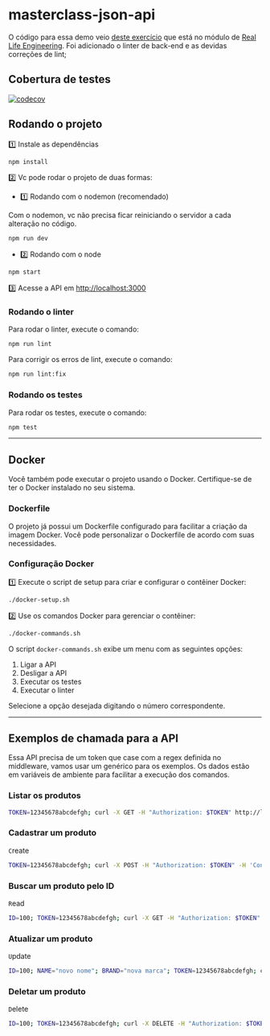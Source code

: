 # masterclass-json-api

O código para essa demo veio [deste exercício](https://app.betrybe.com/learn/course/5e938f69-6e32-43b3-9685-c936530fd326/module/f04cdb21-382e-4588-8950-3b1a29afd2dd/section/9583cb4e-f187-48a3-a9eb-ed48404430e5/lesson/7a58380f-46f3-4652-8a63-5b4ea84255bc) que está no módulo de [Real Life Engineering](https://app.betrybe.com/learn/course/5e938f69-6e32-43b3-9685-c936530fd326/module/f04cdb21-382e-4588-8950-3b1a29afd2dd). Foi adicionado o linter de back-end e as devidas correções de lint;

## Cobertura de testes

[![codecov](https://codecov.io/gh/rodrigoccurvo/devpack-t30-ci-github-actions-noite/graph/badge.svg?token=2K9FRGI7X3)](https://codecov.io/gh/rodrigoccurvo/devpack-t30-ci-github-actions-noite)

## Rodando o projeto

1️⃣ Instale as dependências

```sh
npm install
```

2️⃣ Vc pode rodar o projeto de duas formas:

- 1️⃣ Rodando com o nodemon (recomendado)

Com o nodemon, vc não precisa ficar reiniciando o servidor a cada alteração no código.

```sh
npm run dev
```

- 2️⃣ Rodando com o node

```sh
npm start
```

3️⃣ Acesse a API em [http://localhost:3000](http://localhost:3000)

### Rodando o linter

Para rodar o linter, execute o comando:

```sh
npm run lint
```

Para corrigir os erros de lint, execute o comando:

```sh
npm run lint:fix
```

### Rodando os testes

Para rodar os testes, execute o comando:

```sh
npm test
```

---

## Docker

Você também pode executar o projeto usando o Docker. Certifique-se de ter o Docker instalado no seu sistema.

### Dockerfile

O projeto já possui um Dockerfile configurado para facilitar a criação da imagem Docker. Você pode personalizar o Dockerfile de acordo com suas necessidades.

### Configuração Docker

1️⃣ Execute o script de setup para criar e configurar o contêiner Docker:

```sh
./docker-setup.sh
```

2️⃣ Use os comandos Docker para gerenciar o contêiner:

```sh
./docker-commands.sh
```

O script `docker-commands.sh` exibe um menu com as seguintes opções:

1. Ligar a API
2. Desligar a API
3. Executar os testes
4. Executar o linter

Selecione a opção desejada digitando o número correspondente.

---

## Exemplos de chamada para a API

Essa API precisa de um token que case com a regex definida no middleware, vamos usar um genérico para os exemplos. Os dados estão em variáveis de ambiente para facilitar a execução dos comandos.

### Listar os produtos

```sh
TOKEN=12345678abcdefgh; curl -X GET -H "Authorization: $TOKEN" http://localhost:3000/products
```

### Cadastrar um produto

`C`reate

```sh
TOKEN=12345678abcdefgh; curl -X POST -H "Authorization: $TOKEN" -H 'Content-Type: application/json' -d '{"name":"Elmo on fire","brand":"Xablau"}' http://localhost:3000/product
```

### Buscar um produto pelo ID

`R`ead

```sh
ID=100; TOKEN=12345678abcdefgh; curl -X GET -H "Authorization: $TOKEN" "http://localhost:3000/product/$ID"
```

### Atualizar um produto

`U`pdate

```sh
ID=100; NAME="novo nome"; BRAND="nova marca"; TOKEN=12345678abcdefgh; curl -X PUT -H "Authorization: $TOKEN" -H 'Content-Type: application/json' -d '{"name":"'"$NAME"'","brand":"'"$BRAND"'"}' "http://localhost:3000/product/$ID"
```

### Deletar um produto

`D`elete

```sh
ID=100; TOKEN=12345678abcdefgh; curl -X DELETE -H "Authorization: $TOKEN" "http://localhost:3000/product/$ID"
```
